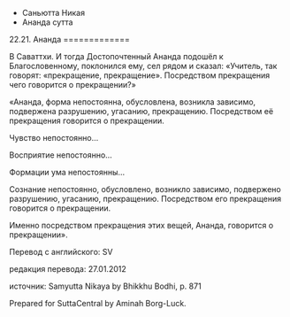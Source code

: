 









* Саньютта Никая
* Ананда сутта


22\.21\. Ананда
\=\=\=\=\=\=\=\=\=\=\=\=\=



В Саваттхи\. И тогда Достопочтенный Ананда подошёл к Благословенному, поклонился ему, сел рядом и сказал: «Учитель, так говорят: «прекращение, прекращение»\. Посредством прекращения чего говорится о прекращении?»


«Ананда, форма непостоянна, обусловлена, возникла зависимо, подвержена разрушению, угасанию, прекращению\. Посредством её прекращения говорится о прекращении\.


Чувство непостоянно…


Восприятие непостоянно…


Формации ума непостоянны…


Сознание непостоянно, обусловлено, возникло зависимо, подвержено разрушению, угасанию, прекращению\. Посредством его прекращения говорится о прекращении\.


Именно посредством прекращения этих вещей, Ананда, говорится о прекращении»\.



Перевод с английского: SV


редакция перевода: 27\.01\.2012


источник: Samyutta Nikaya by Bhikkhu Bodhi, p\. 871


Prepared for SuttaCentral by Aminah Borg\-Luck\.






